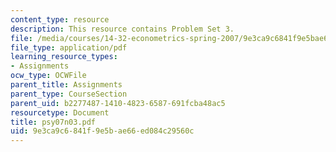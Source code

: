 ```yaml
---
content_type: resource
description: This resource contains Problem Set 3.
file: /media/courses/14-32-econometrics-spring-2007/9e3ca9c6841f9e5bae66ed084c29560c_psy07n03.pdf
file_type: application/pdf
learning_resource_types:
- Assignments
ocw_type: OCWFile
parent_title: Assignments
parent_type: CourseSection
parent_uid: b2277487-1410-4823-6587-691fcba48ac5
resourcetype: Document
title: psy07n03.pdf
uid: 9e3ca9c6-841f-9e5b-ae66-ed084c29560c
---
```

